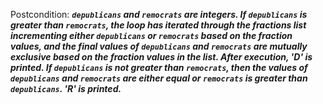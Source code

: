 Postcondition: ***`depublicans` and `remocrats` are integers. If `depublicans` is greater than `remocrats`, the loop has iterated through the fractions list incrementing either `depublicans` or `remocrats` based on the fraction values, and the final values of `depublicans` and `remocrats` are mutually exclusive based on the fraction values in the list. After execution, 'D' is printed. If `depublicans` is not greater than `remocrats`, then the values of `depublicans` and `remocrats` are either equal or `remocrats` is greater than `depublicans`. 'R' is printed.***